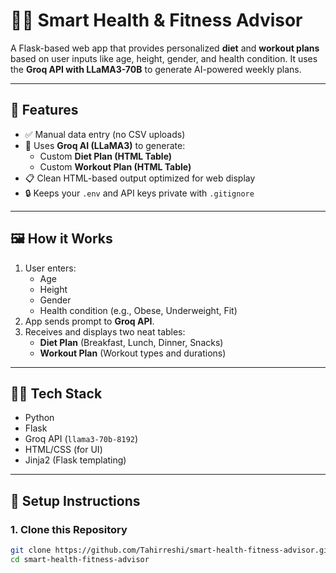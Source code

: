 # 🧠💪 Smart Health & Fitness Advisor

A Flask-based web app that provides personalized **diet** and **workout plans** based on user inputs like age, height, gender, and health condition. It uses the **Groq API with LLaMA3-70B** to generate AI-powered weekly plans.

---

## 🚀 Features

- ✅ Manual data entry (no CSV uploads)
- 🧠 Uses **Groq AI (LLaMA3)** to generate:
  - Custom **Diet Plan (HTML Table)**
  - Custom **Workout Plan (HTML Table)**
- 📋 Clean HTML-based output optimized for web display
- 🔒 Keeps your `.env` and API keys private with `.gitignore`

---

## 🖼️ How it Works

1. User enters:
   - Age
   - Height
   - Gender
   - Health condition (e.g., Obese, Underweight, Fit)
2. App sends prompt to **Groq API**.
3. Receives and displays two neat tables:
   - **Diet Plan** (Breakfast, Lunch, Dinner, Snacks)
   - **Workout Plan** (Workout types and durations)

---

## 🧑‍💻 Tech Stack

- Python
- Flask
- Groq API (`llama3-70b-8192`)
- HTML/CSS (for UI)
- Jinja2 (Flask templating)

---

## 🔐 Setup Instructions

### 1. Clone this Repository

```bash
git clone https://github.com/Tahirreshi/smart-health-fitness-advisor.git
cd smart-health-fitness-advisor
